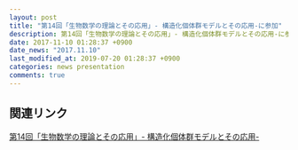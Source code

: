 ```yaml
---
layout: post
title: "第14回「生物数学の理論とその応用」- 構造化個体群モデルとその応用-に参加"
description: 第14回「生物数学の理論とその応用」- 構造化個体群モデルとその応用-に参加しました。
date: 2017-11-10 01:28:37 +0900
date_news: "2017.11.10"
last_modified_at: 2019-07-20 01:28:37 +0900
categories: news presentation
comments: true
---
```


## 関連リンク
[第14回「生物数学の理論とその応用」- 構造化個体群モデルとその応用-](https://sci-tech.ksc.kwansei.ac.jp/d_math/rims-2017/index-ja.html)

